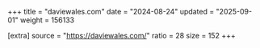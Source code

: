 +++
title = "daviewales.com"
date = "2024-08-24"
updated = "2025-09-01"
weight = 156133

[extra]
source = "https://daviewales.com/"
ratio = 28
size = 152
+++
